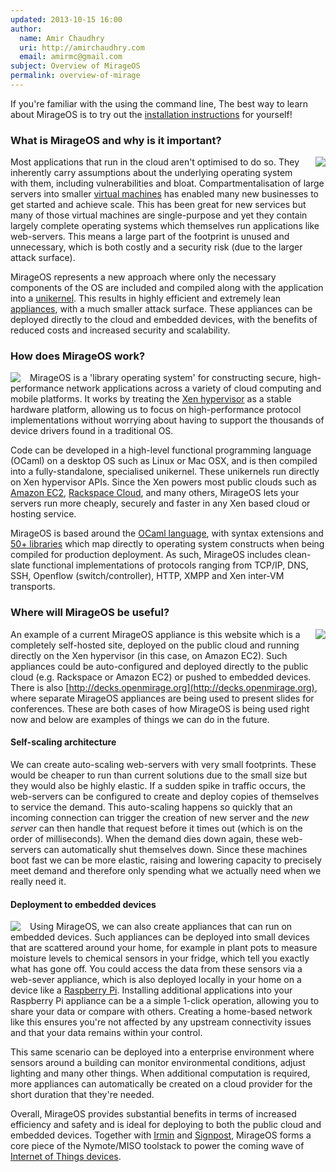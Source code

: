 ```yaml
---
updated: 2013-10-15 16:00
author:
  name: Amir Chaudhry
  uri: http://amirchaudhry.com
  email: amirmc@gmail.com
subject: Overview of MirageOS
permalink: overview-of-mirage
---
```


If you're familiar with the using the command line, The best way to
learn about MirageOS is to try out the [installation
instructions](https://mirage.io/wiki/install) for yourself!

### What is MirageOS and why is it important?

<a href="http://www.berndnaut.nl/images/NimbusNP3web.jpg"><img style="float:right; margin-left: 15px; margin-bottom: 15px;" src="/graphics/nimbus-np3-smilde.jpg"></img></a>

Most applications that run in the cloud aren't optimised to do so.
They inherently carry assumptions about the underlying operating
system with them, including vulnerabilities and bloat.
Compartmentalisation of large servers into smaller [virtual
machines](http://en.wikipedia.org/wiki/Virtual_machine) has enabled
many new businesses to get started and achieve scale. This has been
great for new services but many of those virtual machines are
single-purpose and yet they contain largely complete operating systems
which themselves run applications like web-servers. This means a large
part of the footprint is unused and unnecessary, which is both costly
and a security risk (due to the larger attack surface).

MirageOS represents a new approach where only the necessary components
of the OS are included and compiled along with the application into a
[unikernel](http://queue.acm.org/detail.cfm?id=2566628). This
results in highly efficient and extremely lean
[appliances](http://en.wikipedia.org/wiki/Virtual_appliance), with a
much smaller attack surface.  These appliances can be deployed
directly to the cloud and embedded devices, with the benefits of
reduced costs and increased security and scalability.

### How does MirageOS work?

<a href="http://www.xenproject.org/developers/teams/hypervisor.html"><img style="float:left; margin-right: 15px;" src="/graphics/Xen-Panda-Ecosystem-1.png"></img></a>

MirageOS is a 'library operating system' for constructing secure,
high-performance network applications across a variety of cloud
computing and mobile platforms. It works by treating the [Xen
hypervisor](http://www.xenproject.org/developers/teams/hypervisor.html)
as a stable hardware platform, allowing us to focus on
high-performance protocol implementations without worrying about
having to support the thousands of device drivers found in a
traditional OS.

Code can be developed in a high-level functional programming language
(OCaml) on a desktop OS such as Linux or Mac OSX, and is then compiled
into a fully-standalone, specialised unikernel. These unikernels run
directly on Xen hypervisor APIs. Since the Xen powers most public
clouds such as [Amazon EC2](http://aws.amazon.com/ec2), [Rackspace
Cloud](http://www.rackspace.com/cloud/), and many others, MirageOS lets
your servers run more cheaply, securely and faster in any Xen based
cloud or hosting service.

MirageOS is based around the [OCaml language](http://ocaml.org), with
syntax extensions and [50+ libraries](https://github.com/mirage) which
map directly to operating system constructs when being compiled for
production deployment. As such, MirageOS includes clean-slate functional
implementations of protocols ranging from TCP/IP, DNS, SSH, Openflow
(switch/controller), HTTP, XMPP and Xen inter-VM transports.


### Where will MirageOS be useful?

<a href="http://www.flickr.com/photos/radnezeoz/7343684238/"><img style="float:right; margin-left: 15px;" src="/graphics/cumulous-cruisin.jpg"></img></a>

An example of a current MirageOS appliance is this website which is a
completely self-hosted site, deployed on the public cloud and running
directly on the Xen hypervisor (in this case, on Amazon EC2). Such
appliances could be auto-configured and deployed directly to the
public cloud (e.g. Rackspace or Amazon EC2) or pushed to embedded
devices. There is also
[http://decks.openmirage.org](http://decks.openmirage.org), where
separate MirageOS appliances are being used to present slides for
conferences.  These are both cases of how MirageOS is being used right
now and below are examples of things we can do in the future.

#### Self-scaling architecture

We can create auto-scaling web-servers with very small footprints.
These would be cheaper to run than current solutions due to the small
size but they would also be highly elastic. If a sudden spike in
traffic occurs, the web-servers can be configured to create and deploy
copies of themselves to service the demand. This auto-scaling happens
so quickly that an incoming connection can trigger the creation of new
server and the *new server* can then handle that request before it
times out (which is on the order of milliseconds). When the demand
dies down again, these web-servers can automatically shut themselves
down. Since these machines boot fast we can be more elastic, raising
and lowering capacity to precisely meet demand and therefore only
spending what we actually need when we really need it.

#### Deployment to embedded devices

<a href="http://www.flickr.com/photos/lukew/6171377827/"><img style="float:left; margin-right: 15px;" src="/graphics/device-love.jpg"></img></a>

Using MirageOS, we can also create appliances that can run on embedded
devices. Such appliances can be deployed into small devices that are
scattered around your home, for example in plant pots to measure
moisture levels to chemical sensors in your fridge, which tell you
exactly what has gone off.  You could access the data from these
sensors via a web-sever appliance, which is also deployed locally in
your home on a device like a [Raspberry
Pi](http://www.raspberrypi.org).  Installing additional applications
into your Raspberry Pi appliance can be a a simple 1-click operation,
allowing you to share your data or compare with others.  Creating a
home-based network like this ensures you're not affected by any
upstream connectivity issues and that your data remains within your
control.

This same scenario can be deployed into a enterprise environment where
sensors around a building can monitor environmental conditions, adjust
lighting and many other things. When additional computation is
required, more appliances can automatically be created on a cloud
provider for the short duration that they're needed.

Overall, MirageOS provides substantial benefits in terms of increased
efficiency and safety and is ideal for deploying to both the public
cloud and embedded devices. Together with
[Irmin](http://nymote.org/software/irmin) and
[Signpost](http://nymote.org/software/signpost), MirageOS forms a core
piece of the Nymote/MISO toolstack to power the coming wave of [Internet of
Things devices](http://en.wikipedia.org/wiki/Internet_of_Things).

